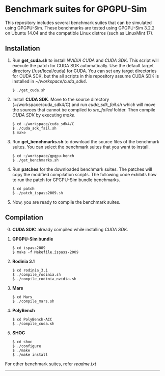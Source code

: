 # Benchmark suites for GPGPU-Sim

This repository includes several benchmark suites that can be simulated using GPGPU-Sim.  These benchmarks are tested using GPGPU-Sim 3.2.2 on Ubuntu 14.04 and the compatible Linux distros (such as LinuxMint 17).

## Installation

1. Run **get_cuda.sh** to install *NVIDIA CUDA* and *CUDA SDK*. This script will execute the patch for CUDA SDK automatically. Use the default target directory (/usr/local/cuda) for CUDA. You can set any target directories for CUDA SDK, but the all scripts in this repository assume CUDA SDK is installed in *~/workspace/cuda_sdk4*.

   ```
   $ ./get_cuda.sh 
   ```

2. Install **CUDA SDK**. Move to the source directory (~/workspace/cuda_sdk4/C) and run *cuda_sdk_fail.sh* which will move the sources that cannot be compiled to *src_failed* folder. Then compile *CUDA SDK* by executing *make*.

   ```
   $ cd ~/workspace/cuda_sdk4/C
   $ ./cuda_sdk_fail.sh
   $ make
   ```

3. Run **get_benchmarks.sh** to download the source files of the benchmark suites. You can select the benchmark suites that you want to install.

   ```
   $ cd ~/workspace/gpgpu-bench
   $ ./get_benchmarks.sh
   ```

4. Run **patches** for the downloaded benchmark suites. The patches will copy the modified compilation scripts. The following code exhibits how to run the patch for GPGPU-Sim bundle benchmarks.

   ```
   $ cd patch
   $ ./patch_ispass2009.sh
   ```

5. Now, you are ready to compile the benchmark suites.



## Compilation

0. **CUDA SDK:** already compiled while installing *CUDA SDK*.

1. **GPGPU-Sim bundle**

   ```
   $ cd ispass2009
   $ make -f Makefile.ispass-2009
   ```

2. **Rodinia 3.1**

   ```
   $ cd rodinia_3.1
   $ ./compile_rodinia.sh
   $ ./compile_rodinia_nvidia.sh
   ```

3. **Mars**

   ```
   $ cd Mars
   $ ./compile_mars.sh
   ```

4. **PolyBench**

   ```
   $ cd PolyBench-ACC
   $ ./compile_cuda.sh
   ```

5. **SHOC**

   ```
   $ cd shoc
   $ ./configure
   $ ./make
   $ ./make install
   ```

For other benchmark suites, refer *readme.txt*

------

